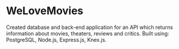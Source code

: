 **<h1>WeLoveMovies</h1>**

Created database and back-end application for an API which returns information about movies, theaters, reviews and critics. Built using: PostgreSQL, Node.js, Express.js, Knex.js.


